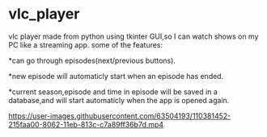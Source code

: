# vlc_player
vlc player made from python using tkinter GUI,so I can watch shows on my PC like a streaming app.
some of the features:



*can go through episodes(next/previous buttons).



*new episode will automaticly start when an episode has ended.



*current season,episode and time in episode will be saved in a database,and will start automaticly when the app is opened again.



https://user-images.githubusercontent.com/63504193/110381452-215faa00-8062-11eb-813c-c7a89ff36b7d.mp4
